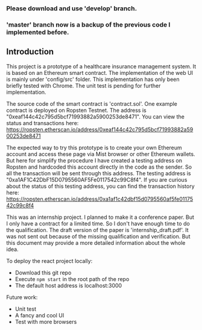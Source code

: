### Please download and use 'develop' branch.
### 'master' branch now is a backup of the previous code I implemented before.

## Introduction
This project is a prototype of a healthcare insurance management system. It is
based on an Ethereum smart contract.
The implementation of the web UI is mainly under 'config/src' folder. This
implementation has only been briefly tested with Chrome. The unit test is pending
for further implementation.

The source code of the smart contract is 'contract.sol'. One example contract is
deployed on Ropsten Testnet. The address is "0xeaf144c42c795d5bcf71993882a5900253de8471".
You can view the status and transactions here:
https://ropsten.etherscan.io/address/0xeaf144c42c795d5bcf71993882a5900253de8471

The expected way to try this prototype is to create your own Ethereum account and
access these page via Mist browser or other Ethereum wallets. But here for simplify
the procedure I have created a testing address on Ropsten and hardcoded this account
directly in the code as the sender. So all the transaction will be sent through this address.
The testing address is "0xa1AF1C42DbF15D0795560AF5Fe0117542c99C8f4". If you are curious
about the status of this testing address, you can find the transaction history here:
https://ropsten.etherscan.io/address/0xa1af1c42dbf15d0795560af5fe0117542c99c8f4


This was an internship project. I planned to make it a conference paper. But I
only have a contract for a limited time. So I don't have enough time to do the
qualification. The draft version of the paper is 'internship_draft.pdf'. It was not sent out because of
the missing qualification and verification. But this document may provide a more
detailed information about the whole idea.

To deploy the react project locally:
* Download this git repo
* Execute `npm start` in the root path of the repo
* The default host address is localhost:3000

Future work:
* Unit test
* A fancy and cool UI
* Test with more browsers
